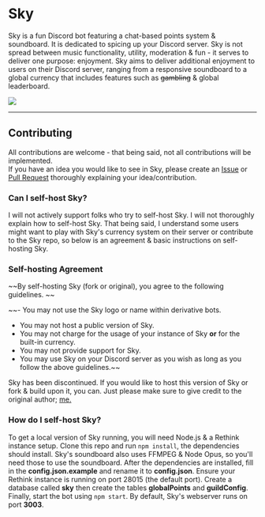 # Sky

Sky is a fun Discord bot featuring a chat-based points system & soundboard. It is dedicated to spicing up your Discord server. Sky is not spread between music functionality, utility, moderation & fun - it serves to deliver one purpose: enjoyment. Sky aims to deliver additional enjoyment to users on their Discord server, ranging from a responsive soundboard to a global currency that includes features such as ~~gambling~~ & global leaderboard.


[![](https://discordapp.com/api/guilds/395189137981964288/embed.png?style=banner2)](https://jellz.fun/discord)

---

## Contributing

All contributions are welcome - that being said, not all contributions will be implemented.  
If you have an idea you would like to see in Sky, please create an [Issue](https://github.com/jellz/sky/issues) or [Pull Request](https://github.com/jellz/sky/pulls) thoroughly explaining your idea/contribution.  

### Can I self-host Sky?

I will not actively support folks who try to self-host Sky. I will not thoroughly explain how to self-host Sky. That being said, I understand some users might want to play with Sky's currency system on their server or contribute to the Sky repo, so below is an agreement & basic instructions on self-hosting Sky.

### Self-hosting Agreement

~~By self-hosting Sky (fork or original), you agree to the following guidelines.  ~~

~~- You may not use the Sky logo or name within derivative bots.
- You may not host a public version of Sky.
- You may not charge for the usage of your instance of Sky **or** for the built-in currency.
- You may not provide support for Sky.
- You may use Sky on your Discord server as you wish as long as you follow the above guidelines.~~

Sky has been discontinued. If you would like to host this version of Sky or fork & build upon it, you can. Just please make sure to give credit to the original author; [me.](https://github.com/jellz)

### How do I self-host Sky?

To get a local version of Sky running, you will need Node.js & a Rethink instance setup. Clone this repo and run `npm install`, the dependencies should install. Sky's soundboard also uses FFMPEG & Node Opus, so you'll need those to use the soundboard. After the dependencies are installed, fill in the **config.json.example** and rename it to **config.json**. Ensure your Rethink instance is running on port 28015 (the default port). Create a database called **sky** then create the tables **globalPoints** and **guildConfig**. Finally, start the bot using `npm start`. By default, Sky's webserver runs on port **3003**.
